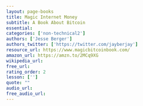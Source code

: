 ```yaml
---
layout: page-books
title: Magic Internet Money
subtitle: A Book About Bitcoin
essential: 
categories: ['non-technical2']
authors: ['Jesse Berger']
authors_twitter: ['https://twitter.com/jayberjay']
resource_url: https://www.magicbitcoinbook.com/
amazon_url: https://amzn.to/2MCq9XG
wikipedia_url: 
free_url: 
rating_order: 2
lesson: ['']
quote: ""
audio_url: 
free_audio_url: 
---
```


